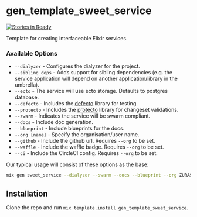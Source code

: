 # gen_template_sweet_service

[![Stories in Ready](https://badge.waffle.io/ZURASTA/gen_template_sweet_service.png?label=ready&title=Ready)](https://waffle.io/ZURASTA/gen_template_sweet_service?utm_source=badge)

Template for creating interfaceable Elixir services.

### Available Options

* `--dialyzer` - Configures the dialyzer for the project.
* `--sibling_deps` - Adds support for sibling dependencies (e.g. the service application will depend on another application/library in the umbrella).
* `--ecto` - The service will use ecto storage. Defaults to postgres database.
* `--defecto` - Includes the [defecto](https://github.com/ScrimpyCat/defecto) library for testing.
* `--protecto` - Includes the [protecto](https://github.com/ScrimpyCat/protecto) library for changeset validations.
* `--swarm` - Indicates the service will be swarm compliant.
* `--docs` - Include doc generation.
* `--blueprint` - Include blueprints for the docs.
* `--org [name]` - Specify the organisation/user name.
* `--github` - Include the github url. Requires `--org` to be set.
* `--waffle` - Include the waffle badge. Requires `--org` to be set.
* `--ci` - Include the CircleCI config. Requires `--org` to be set.


Our typical usage will consist of these options as the base:

```bash
mix gen sweet_service --dialyzer --swarm --docs --blueprint --org ZURASTA --github --waffle --ci
```


## Installation

Clone the repo and run `mix template.install gen_template_sweet_service`.
